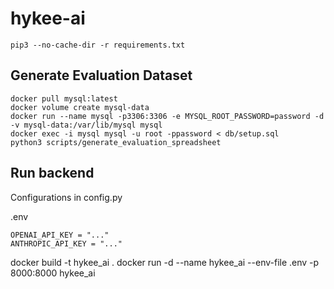 # hykee-ai
```
pip3 --no-cache-dir -r requirements.txt
```
## Generate Evaluation Dataset
```
docker pull mysql:latest
docker volume create mysql-data
docker run --name mysql -p3306:3306 -e MYSQL_ROOT_PASSWORD=password -d -v mysql-data:/var/lib/mysql mysql
docker exec -i mysql mysql -u root -ppassword < db/setup.sql
python3 scripts/generate_evaluation_spreadsheet
```

## Run backend
Configurations in config.py

.env
```
OPENAI_API_KEY = "..."
ANTHROPIC_API_KEY = "..."
```

docker build -t hykee_ai .
docker run -d --name hykee_ai --env-file .env -p 8000:8000 hykee_ai